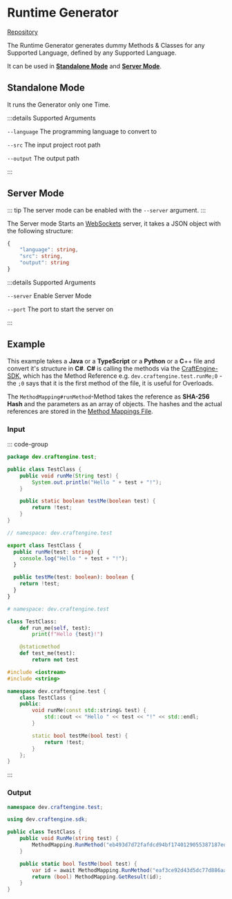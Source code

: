 # Runtime Generator

[Repository](https://github.com/CraftUniverse/CraftEngine-Runtime-Generator)

The Runtime Generator generates dummy Methods & Classes for any Supported Language, defined by any Supported Language.

It can be used in [**Standalone Mode**](#standalone-mode) and [**Server Mode**](#server-mode).

## Standalone Mode

It runs the Generator only one Time.

:::details Supported Arguments

`--language` The programming language to convert to

`--src` The input project root path

`--output` The output path

:::

## Server Mode

::: tip
The server mode can be enabled with the `--server` argument.
:::

The Server mode Starts an [WebSockets](https://de.wikipedia.org/wiki/WebSocket) server, it takes a JSON object with the following structure:

```typescript
{
    "language": string,
    "src": string,
    "output": string
}
```

:::details Supported Arguments

`--server` Enable Server Mode

`--port` The port to start the server on

:::

## Example

This example takes a **Java** or a **TypeScript** or a **Python** or a **C**++ file and convert it's structure in **C#**. **C#** is calling the methods via the [CraftEngine-SDK](/sdk/introduction), which has the Method Reference e.g. `dev.craftengine.test.runMe;0` - the `;0` says that it is the first method of the file, it is useful for Overloads.

The `MethodMapping#runMethod`-Method takes the reference as **SHA-256 Hash** and the parameters as an array of objects. The hashes and the actual references are stored in the [Method Mappings File](/develop/exported_project/formats/memap).

### Input

::: code-group

```java [TestClass.java]
package dev.craftengine.test;

public class TestClass {
    public void runMe(String test) {
        System.out.println("Hello " + test + "!");
    }

    public static boolean testMe(boolean test) {
        return !test;
    }
}
```

```ts [TestClass.ts]
// namespace: dev.craftengine.test

export class TestClass {
  public runMe(test: string) {
    console.log("Hello " + test + "!");
  }

  public testMe(test: boolean): boolean {
    return !test;
  }
}
```

```py [TestClass.py]
# namespace: dev.craftengine.test

class TestClass:
    def run_me(self, test):
        print(f"Hello {test}!")

    @staticmethod
    def test_me(test):
        return not test
```

```cpp [TestClass.cpp]
#include <iostream>
#include <string>

namespace dev.craftengine.test {
    class TestClass {
    public:
        void runMe(const std::string& test) {
            std::cout << "Hello " << test << "!" << std::endl;
        }

        static bool testMe(bool test) {
            return !test;
        }
    };
}

```

:::

### Output

```c#
namespace dev.craftengine.test;

using dev.craftengine.sdk;

public class TestClass {
    public void RunMe(string test) {
        MethodMapping.RunMethod("eb493d7d72fafdcd94bf1740129055387187edb688b27c0c40dd6ea7a0790fa9", test)
    }

    public static bool TestMe(bool test) {
        var id = await MethodMapping.RunMethod("eaf3ce92d43d5dc77d886aa996f14dffd23647b9c9d5cdad01d68235d42d9ef7", test);
        return (bool) MethodMapping.GetResult(id);
    }
}
```
